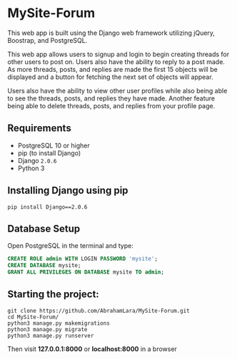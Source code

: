 # MySite-Forum

This web app is built using the Django web framework utilizing jQuery, Boostrap, and PostgreSQL.

This web app allows users to signup and login to begin creating threads for other users to post on. Users also have the ability to reply to a post made. As more threads, posts, and replies are made the first 15 objects will be displayed and a button for fetching the next set of objects will appear.

Users also have the ability to view other user profiles while also being able to see the threads, posts, and replies they have made. Another feature being able to delete threads, posts, and replies from your profile page.

## Requirements
* PostgreSQL 10 or higher
* pip (to install Django)
* Django `2.0.6`
* Python 3

## Installing Django using pip
```
pip install Django==2.0.6
```

## Database Setup
Open PostgreSQL in the terminal and type:
```sql
CREATE ROLE admin WITH LOGIN PASSWORD 'mysite';
CREATE DATABASE mysite;
GRANT ALL PRIVILEGES ON DATABASE mysite TO admin;
```

## Starting the project:
```
git clone https://github.com/AbrahamLara/MySite-Forum.git
cd MySite-Forum/
python3 manage.py makemigrations
python3 manage.py migrate
python3 manage.py runserver
```
Then visit __127.0.0.1:8000__ or __localhost:8000__ in a browser
